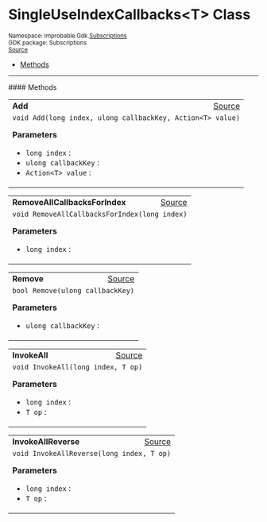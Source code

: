 
# SingleUseIndexCallbacks&lt;T&gt; Class
<sup>
Namespace: Improbable.Gdk.<a href="{{urlRoot}}/api/subscriptions-index">Subscriptions</a><br/>
GDK package: Subscriptions<br/>
<a href="https://www.github.com/spatialos/gdk-for-unity/blob/0.2.4/workers/unity/Packages/com.improbable.gdk.core/Subscriptions/Callbacks.cs/#L209">Source</a>
<style>
a code {
                    padding: 0em 0.25em!important;
}
code {
                    background-color: #ffffff!important;
}
</style>
</sup>
<nav id="pageToc" class="page-toc"><ul><li><a href="#methods">Methods</a>
</ul></nav>













</p>
<hr style="width:100%; border-top-color:#d8d8d8" />
#### Methods


</p>




<table width="100%">
    <tr>
        <td style="border-right:none"><b>Add</b></td>
        <td style="border-left:none; text-align:right"><a href="https://www.github.com/spatialos/gdk-for-unity/blob/0.2.4/workers/unity/Packages/com.improbable.gdk.core/Subscriptions/Callbacks.cs/#L213">Source</a></td>
    </tr>
    <tr>
        <td colspan="2">
<code>void Add(long index, ulong callbackKey, Action&lt;T&gt; value)</code></p>



</p>

<b>Parameters</b>

<ul>
<li><code>long index</code> : </li>
<li><code>ulong callbackKey</code> : </li>
<li><code>Action&lt;T&gt; value</code> : </li>
</ul>





</td>
    </tr>
</table>


<table width="100%">
    <tr>
        <td style="border-right:none"><b>RemoveAllCallbacksForIndex</b></td>
        <td style="border-left:none; text-align:right"><a href="https://www.github.com/spatialos/gdk-for-unity/blob/0.2.4/workers/unity/Packages/com.improbable.gdk.core/Subscriptions/Callbacks.cs/#L224">Source</a></td>
    </tr>
    <tr>
        <td colspan="2">
<code>void RemoveAllCallbacksForIndex(long index)</code></p>



</p>

<b>Parameters</b>

<ul>
<li><code>long index</code> : </li>
</ul>





</td>
    </tr>
</table>


<table width="100%">
    <tr>
        <td style="border-right:none"><b>Remove</b></td>
        <td style="border-left:none; text-align:right"><a href="https://www.github.com/spatialos/gdk-for-unity/blob/0.2.4/workers/unity/Packages/com.improbable.gdk.core/Subscriptions/Callbacks.cs/#L229">Source</a></td>
    </tr>
    <tr>
        <td colspan="2">
<code>bool Remove(ulong callbackKey)</code></p>



</p>

<b>Parameters</b>

<ul>
<li><code>ulong callbackKey</code> : </li>
</ul>





</td>
    </tr>
</table>


<table width="100%">
    <tr>
        <td style="border-right:none"><b>InvokeAll</b></td>
        <td style="border-left:none; text-align:right"><a href="https://www.github.com/spatialos/gdk-for-unity/blob/0.2.4/workers/unity/Packages/com.improbable.gdk.core/Subscriptions/Callbacks.cs/#L242">Source</a></td>
    </tr>
    <tr>
        <td colspan="2">
<code>void InvokeAll(long index, T op)</code></p>



</p>

<b>Parameters</b>

<ul>
<li><code>long index</code> : </li>
<li><code>T op</code> : </li>
</ul>





</td>
    </tr>
</table>


<table width="100%">
    <tr>
        <td style="border-right:none"><b>InvokeAllReverse</b></td>
        <td style="border-left:none; text-align:right"><a href="https://www.github.com/spatialos/gdk-for-unity/blob/0.2.4/workers/unity/Packages/com.improbable.gdk.core/Subscriptions/Callbacks.cs/#L250">Source</a></td>
    </tr>
    <tr>
        <td colspan="2">
<code>void InvokeAllReverse(long index, T op)</code></p>



</p>

<b>Parameters</b>

<ul>
<li><code>long index</code> : </li>
<li><code>T op</code> : </li>
</ul>





</td>
    </tr>
</table>





